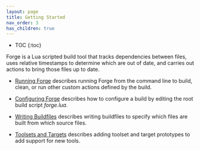 ```yaml
---
layout: page
title: Getting Started
nav_order: 3
has_children: true
---
```


- TOC
{:toc}

Forge is a Lua scripted build tool that tracks dependencies between files, uses relative timestamps to determine which are out of date, and carries out actions to bring those files up to date.

- [Running Forge](running-forge.md) describes running Forge from the command line to build, clean, or run other custom actions defined by the build.

- [Configuring Forge](configuring-forge.md) describes how to configure a build by editing the root build script *forge.lua*.

- [Writing Buildfiles](writing-buildfiles.md) describes writing buildfiles to specify which files are built from which source files.

- [Toolsets and Targets](writing-toolsets.md) describes adding toolset and target prototypes to add support for new tools.
